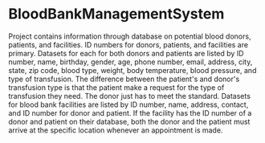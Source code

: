 # BloodBankManagementSystem
Project contains information through database on potential blood donors, patients, and facilities. ID numbers for donors, patients, and facilities are primary. Datasets for each for both donors and patients are listed by ID number, name, birthday, gender, age, phone number, email, address, city, state, zip code, blood type, weight, body temperature, blood pressure, and type of transfusion. The difference between the patient's and donor's transfusion type is that the patient make a request for the type of transfusion they need. The donor just has to meet the standard. Datasets for blood bank facilities are listed by ID number, name, address, contact, and ID number for donor and patient. If the facility has the ID number of a donor and patient on their database, both the donor and the patient must arrive at the specific location whenever an appointment is made. 
